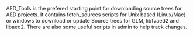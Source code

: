 AED_Tools is the prefered starting point for downloading source trees for AED projects. It contains
fetch_sources scripts for Unix based (Linux/Mac) or windows to download or update Source trees for
GLM, libfvaed2 and libaed2. There are also some useful scripts in admin to help track changes.

